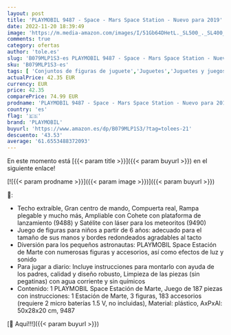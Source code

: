 ```yaml
---
layout: post
title: 'PLAYMOBIL 9487 - Space - Mars Space Station - Nuevo para 2019'
date: 2022-11-20 18:39:49
image: 'https://m.media-amazon.com/images/I/51Gb64DHetL._SL500_._SL400_.jpg'
comments: true
category: ofertas
author: 'tole.es'
slug: 'B079MLP1S3-es PLAYMOBIL 9487 - Space - Mars Space Station - Nuevo para 2019'
sku: 'B079MLP1S3-es'
tags: [ 'Conjuntos de figuras de juguete','Juguetes','Juguetes y juegos','Muñecos y figuras','playmobil','🇪🇸', ]
actualPrice: 42.35 EUR
currency: EUR
price: 42.35
comparePrice: 74.99 EUR
prodname: 'PLAYMOBIL 9487 - Space - Mars Space Station - Nuevo para 2019'
country: 'es'
flag: '🇪🇸'
brand: 'PLAYMOBIL'
buyurl: 'https://www.amazon.es/dp/B079MLP1S3/?tag=tolees-21'
descuento: '43.53'
average: '61.6553488372093'
---
```


En este momento está [{{< param title >}}]({{< param buyurl >}}) en el siguiente enlace!

[![{{< param prodname >}}]({{< param image >}})]({{< param buyurl >}})

🔎:

- Techo extraíble, Gran centro de mando, Compuerta real, Rampa plegable y mucho más, Ampliable con Cohete con plataforma de lanzamiento (9488) y Satélite con láser para los meteoritos (9490)
- Juego de figuras para niños a partir de 6 años: adecuado para el tamaño de sus manos y bordes redondeados agradables al tacto
- Diversión para los pequeños astronautas: PLAYMOBIL Space Estación de Marte con numerosas figuras y accesorios, así como efectos de luz y sonido
- Para jugar a diario: Incluye instrucciones para montarlo con ayuda de los padres, calidad y diseño robusto, Limpieza de las piezas (sin pegatinas) con agua corriente y sin químicos
- Contenido: 1 PLAYMOBIL Space Estación de Marte, Juego de 187 piezas con instrucciones: 1 Estación de Marte, 3 figuras, 183 accesorios (requiere 2 micro baterías 1.5 V, no incluidas), Material: plástico, AxPxAl: 50x28x20 cm, 9487

[🛒 Aquí!!!]({{< param buyurl >}})
